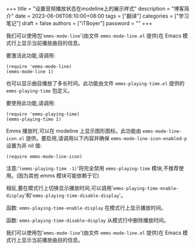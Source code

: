 +++
title = "设置音频播放状态在modeline上的展示样式"
description = "博客简介"
date = 2023-06-06T08:10:00+08:00
tags = ["翻译"]
categories = ["学习笔记"]
draft = false
authors = ["iTBoyer"]
password = ""
+++

我们可以使用包'`emms-mode-line`'(由文件 `emms-mode-line.el` 提供)在 Emacs 模式行上显示当前播放曲目的信息。 

要激活此功能,请调用: 

```elisp { linenos=true, linenostart=1, hl_lines=["0-0","0-0"] }
(require 'emms-mode-line)
(emms-mode-line 1)
```

也可以显示曲目播放了多长时间。此功能由文件 `emms-playing-time.el` 提供的 `emms-playing-time` 包定义。 

要使用此功能,请调用: 

```elisp { linenos=true, linenostart=1, hl_lines=["0-0","0-0"] }
(require 'emms-playing-time)
(emms-playing-time 1)
```

Emms 播放时,可以在 modeline 上显示图形图标。此功能由 `emms-mode-line-icon.el` 提供。要启用,请调用以下内容并确保 `emms-mode-line-icon-enabled-p` 设置为非 nil 值: 

```elisp { linenos=true, linenostart=1, hl_lines=["0-0","0-0"] }
(require emms-mode-line-icon)
```

注意:'`(emms-playing-time -1)`'将完全禁用 `emms-playing-time` 模块,不推荐使用。(因为其他 emms 模块可能依赖于它) 

相反,要在模式行上切换显示播放时间,可以调用'`emms-playing-time-enable-display`'和'`emms-playing-time-disable-display`'。 

函数: `emms-playing-time-enable-display` 在模式行上显示播放时间。 

函数: `emms-playing-time-disable-display` 从模式行中删除播放时间。 

我们可以使用包'`emms-mode-line`'(由文件 `emms-mode-line.el` 提供)在 Emacs 模式行上显示当前播放曲目的信息。 

